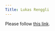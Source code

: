 ```yaml
---
Title: Lukas Renggli
---
```


<head><meta http-equiv="refresh" content="1; url=http://www.lukas-renggli.ch/" /></head><body><p>Please follow <a href="http://www.lukas-renggli.ch/">this link</a>.</p></body>

